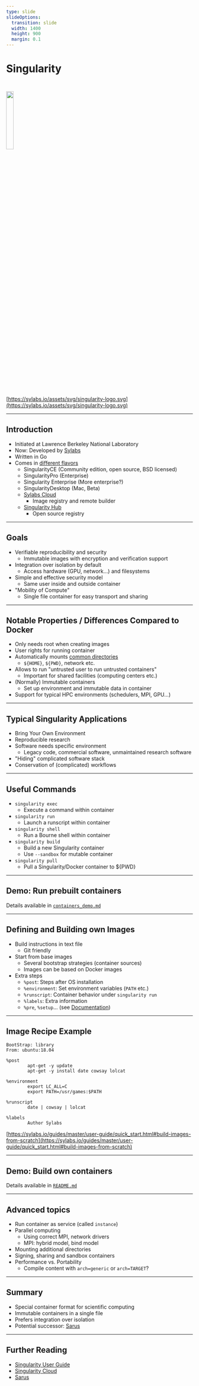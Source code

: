 ```yaml
---
type: slide
slideOptions:
  transition: slide
  width: 1400
  height: 900
  margin: 0.1
---
```


<style>
  .reveal strong {
  font-weight: bold;
    color: orange;
  }
  .reveal p {
    text-align: left;
  }
  .reveal section h1 {
    color: orange;
  }
  .reveal section h2 {
    color: orange;
  }
</style>

# Singularity

<img src="https://sylabs.io/assets/svg/singularity-logo.svg" width=20%; style="margin-left:auto; margin-right:auto; padding-top: 25px; padding-bottom: 25px">

[https://sylabs.io/assets/svg/singularity-logo.svg](https://sylabs.io/assets/svg/singularity-logo.svg)

---

## Introduction

- Initiated at Lawrence Berkeley National Laboratory
- Now: Developed by [Sylabs](https://sylabs.io)
- Written in    Go
- Comes in [different flavors](https://sylabs.io/singularity/)
    - SingularityCE (Community edition, open source, BSD licensed)
    - SingularityPro (Enterprise)
    - Singularity Enterprise (More enterprise?)
    - SingularityDesktop (Mac, Beta)
    - [Sylabs Cloud](https://cloud.sylabs.io/library)
        - Image registry and remote builder
    - [Singularity Hub](https://singularityhub.github.io)
        - Open source registry

---

## Goals

- Verifiable reproducibility and security
    - Immutable images with encryption and verification support
- Integration over isolation by default
    - Access hardware (GPU, network...) and filesystems
- Simple and effective security model
    - Same user inside and outside container
- "Mobility of Compute"
    - Single file container for easy transport and sharing

---

## Notable Properties / Differences Compared to Docker

- Only needs root when creating images
- User rights for running container
- Automatically mounts [common directories](https://sylabs.io/guides/latest/user-guide/bind_paths_and_mounts.html#system-defined-bind-paths)
    - `${HOME}`, `${PWD}`, network etc.
- Allows to run "untrusted user to run untrusted containers"
    - Important for shared facilities (computing centers etc.)
- (Normally) Immutable containers
    - Set up environment and immutable data in container
- Support for typical HPC environments (schedulers, MPI, GPU...)

---

## Typical Singularity Applications

- Bring Your Own Environment
- Reproducible research
- Software needs specific environment
    - Legacy code, commercial software, unmaintained research software
- "Hiding" complicated software stack
- Conservation of (complicated) workflows

---

## Useful Commands

- `singularity exec`
    - Execute a command within container
- `singularity run`
    - Launch a runscript within container
- `singularity shell`
    - Run a Bourne shell within container
- `singularity build`
    - Build a new Singularity container
    - Use `--sandbox` for mutable container
- `singularity pull`
    - Pull a Singularity/Docker container to ${PWD}

---

## Demo: Run prebuilt containers

Details available in [`containers_demo.md`](https://github.com/Simulation-Software-Engineering/Lecture-Material/blob/main/02_virtualization_and_containers/containers_demo.md)

---

## Defining and Building own Images

- Build instructions in text file
    - Git friendly
- Start from base images
    - Several bootstrap strategies (container sources)
    - Images can be based on Docker images
- Extra steps
    - `%post`: Steps after OS installation
    - `%environment`: Set environment variables (`PATH` etc.)
    - `%runscript`: Container behavior under `singularity run`
    - `%labels`: Extra information
    - `%pre`, `%setup`... (see [Documentation](https://sylabs.io/guides/master/user-guide/definition_files.html#sections))

---

## Image Recipe Example

```Singularity
BootStrap: library
From: ubuntu:18.04

%post
        apt-get -y update
        apt-get -y install date cowsay lolcat

%environment
        export LC_ALL=C
        export PATH=/usr/games:$PATH

%runscript
        date | cowsay | lolcat

%labels
        Author Sylabs
```

[https://sylabs.io/guides/master/user-guide/quick_start.html#build-images-from-scratch](https://sylabs.io/guides/master/user-guide/quick_start.html#build-images-from-scratch)

---

## Demo: Build own containers

Details available in [`README.md`](https://github.com/Simulation-Software-Engineering/Lecture-Material/blob/main/02_virtualization_and_containers/README.md)

---

## Advanced topics

- Run container as service (called `instance`)
- Parallel computing
    - Using correct MPI, network drivers
    - MPI: hybrid model, bind model
- Mounting additional directories
- Signing, sharing and sandbox containers
- Performance vs. Portability
    - Compile content with `arch=generic` or `arch=TARGET`?

---

## Summary

- Special container format for scientific computing
- Immutable containers in a single file
- Prefers integration over isolation
- Potential successor: [Sarus](https://user.cscs.ch/tools/containers/sarus/)

---

## Further Reading

- [Singularity User Guide](https://sylabs.io/guides/master/user-guide)
- [Singularity Cloud](https://cloud.sylabs.io/library)
- [Sarus](https://user.cscs.ch/tools/containers/sarus/)

